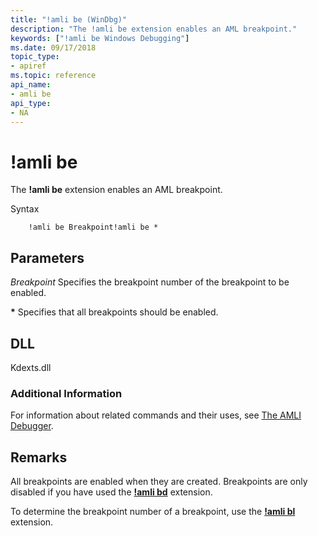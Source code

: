 ```yaml
---
title: "!amli be (WinDbg)"
description: "The !amli be extension enables an AML breakpoint."
keywords: ["!amli be Windows Debugging"]
ms.date: 09/17/2018
topic_type:
- apiref
ms.topic: reference
api_name:
- amli be
api_type:
- NA
---
```


# !amli be

The **!amli be** extension enables an AML breakpoint.

Syntax

```dbgcmd
    !amli be Breakpoint!amli be *
```

## <span id="ddk__amli_be_dbg"></span><span id="DDK__AMLI_BE_DBG"></span>Parameters

<span id="_______Breakpoint______"></span><span id="_______breakpoint______"></span><span id="_______BREAKPOINT______"></span> *Breakpoint*
Specifies the breakpoint number of the breakpoint to be enabled.

<span id="______________"></span> **\***
Specifies that all breakpoints should be enabled.

## DLL

Kdexts.dll

### Additional Information

For information about related commands and their uses, see [The AMLI Debugger](../debugger/the-amli-debugger.md).

## Remarks

All breakpoints are enabled when they are created. Breakpoints are only disabled if you have used the [**!amli bd**](-amli-bd.md) extension.

To determine the breakpoint number of a breakpoint, use the [**!amli bl**](-amli-bl.md) extension.
